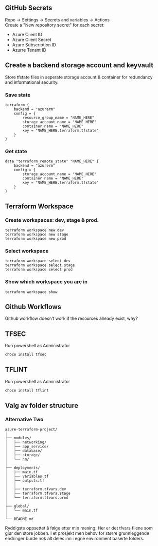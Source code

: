 ## GitHub Secrets

Repo -> Settings -> Secrets and variables -> Actions   
Create a "New repository secret" for each secret:  
- Azure Client ID  
- Azure Client Secret  
- Azure Subscription ID  
- Azurre Tenant ID  

## Create a backend storage account and keyvault

Store tfstate files in seperate storage account & container for redundancy and
informational security.

### Save state

```hsl
terraform {
    backend = "azurerm"
    config = {
        resource_group_name = "NAME_HERE"
        storage_account_name = "NAME_HERE"
        container_name = "NAME_HERE"
        key = "NAME_HERE.terraform.tfstate"
    }
}
```

### Get state

```hsl
data "terraform_remote_state" "NAME_HERE" {
    backend = "azurerm"
    config = {
        storage_account_name = "NAME_HERE"
        container_name = "NAME_HERE"
        key = "NAME_HERE.terraform.tfstate"
    }
}
```

## Terraform Workspace

### Create workspaces: dev, stage & prod.  

```hsl
terraform workspace new dev
terraform workspace new stage
terraform workspace new prod
```

### Select workspace

```hsl
terraform workspace select dev
terraform workspace select stage
terraform workspace select prod
```

### Show which workspace you are in

```hsl
terraform workspace show
```

## Github Workflows

Github workflow doesn't work if the resources already exist, why?

## TFSEC

Run powershell as Administrator

```powershell
choco install tfsec
```

## TFLINT

Run powershell as Administrator

```powershell
choco install tflint
```


## Valg av folder structure

### Alternative Two

```
azure-terraform-project/
│
├── modules/
│   ├── networking/
│   ├── app_service/
│   ├── database/
│   ├── storage/
│   └── nn/
│
├── deployments/
│   ├── main.tf
│   ├── variables.tf
│   ├── outputs.tf
│   │
│   ├── terraform.tfvars.dev
│   ├── terraform.tfvars.stage
│   └── terraform.tfvars.prod
│
├── global/
│   └── main.tf
│
└── README.md
```

Ryddigste oppsettet å følge etter min mening. Her er det tfvars filene som gjør
den store jobben. I et prosjekt men behov for større grunnleggende endringer burde
nok alt deles inn i egne environment baserte folders.